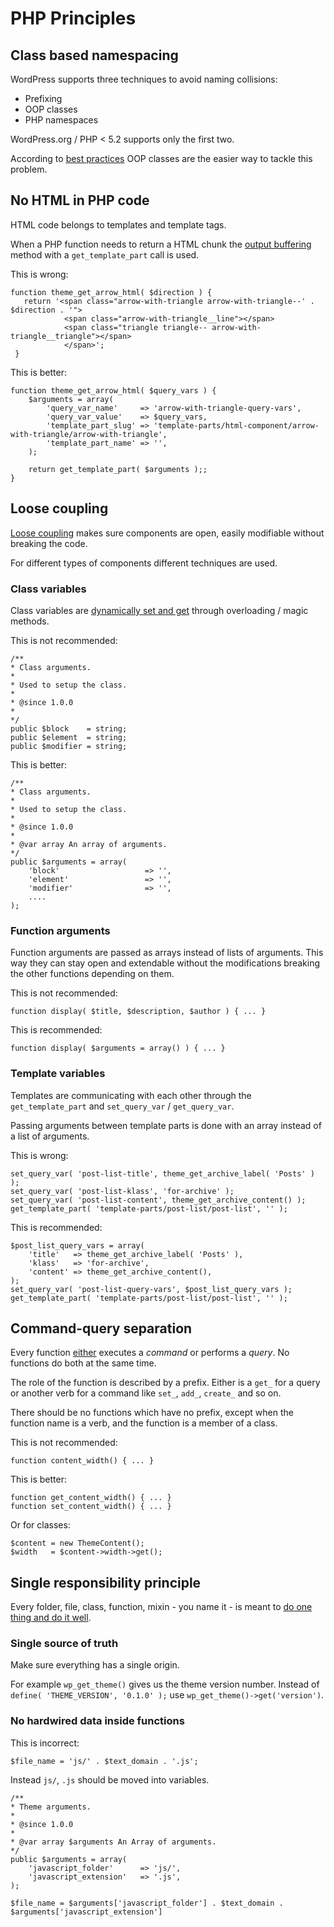 # PHP Principles

<!--ts-->
<!--te-->

## Class based namespacing

WordPress supports three techniques to avoid naming collisions:

* Prefixing
* OOP classes
* PHP namespaces

WordPress.org / PHP < 5.2 supports only the first two.

According to [best practices](https://developer.wordpress.org/plugins/the-basics/best-practices/#oop) OOP classes are the easier way to tackle this problem.

## No HTML in PHP code

HTML code belongs to templates and template tags.

When a PHP function needs to return a HTML chunk the [output buffering](https://secure.php.net/manual/en/function.ob-start.php) method with a `get_template_part` call is used. 

This is wrong:
```
function theme_get_arrow_html( $direction ) {
   return '<span class="arrow-with-triangle arrow-with-triangle--' . $direction . '">
 			<span class="arrow-with-triangle__line"></span>
 			<span class="triangle triangle-- arrow-with-triangle__triangle"></span>
 			</span>';
 }
```

This is better:
```
function theme_get_arrow_html( $query_vars ) {
	$arguments = array(
		'query_var_name'     => 'arrow-with-triangle-query-vars',
		'query_var_value'    => $query_vars,
		'template_part_slug' => 'template-parts/html-component/arrow-with-triangle/arrow-with-triangle',
		'template_part_name' => '',
	);

	return get_template_part( $arguments );;
}
```


## Loose coupling

[Loose coupling](https://alistapart.com/article/coding-with-clarity#section3) makes sure components are open, easily modifiable without breaking the code. 

For different types of components different techniques are used.

### Class variables

Class variables are [dynamically set and get](http://codular.com/introducing-php-classes) through overloading / magic methods.

This is not recommended:
```
/**
* Class arguments.
*
* Used to setup the class.
*
* @since 1.0.0
*
*/
public $block    = string;
public $element  = string;
public $modifier = string;
```

This is better:
```
/**
* Class arguments.
*
* Used to setup the class.
*
* @since 1.0.0
*
* @var array An array of arguments.
*/
public $arguments = array(
	'block'                   => '',
	'element'                 => '',
	'modifier'                => '',
	....
);
```

### Function arguments

Function arguments are passed as arrays instead of lists of arguments. This way they can stay open and extendable without the modifications breaking the other functions depending on them.

This is not recommended:
```
function display( $title, $description, $author ) { ... }
```

This is recommended:
```
function display( $arguments = array() ) { ... }
```

### Template variables

Templates are communicating with each other through the `get_template_part` and `set_query_var` / `get_query_var`.

Passing arguments between template parts is done with an array instead of a list of arguments.

This is wrong:
```
set_query_var( 'post-list-title', theme_get_archive_label( 'Posts' ) );
set_query_var( 'post-list-klass', 'for-archive' );
set_query_var( 'post-list-content', theme_get_archive_content() );
get_template_part( 'template-parts/post-list/post-list', '' );
```

This is recommended:
```
$post_list_query_vars = array(
	'title'   => theme_get_archive_label( 'Posts' ),
	'klass'   => 'for-archive',
	'content' => theme_get_archive_content(),
);
set_query_var( 'post-list-query-vars', $post_list_query_vars );
get_template_part( 'template-parts/post-list/post-list', '' );
```

## Command-query separation

Every function [either](https://alistapart.com/article/coding-with-clarity#section2) executes a *command* or performs a *query*. No functions do both at the same time.

The role of the function is described by a prefix. Either is a `get_` for a query or another verb for a command like `set_`, `add_`, `create_` and so on.

There should be no functions which have no prefix, except when the function name is a verb, and the function is a member of a class.

This is not recommended:
```
function content_width() { ... }
```

This is better:
```
function get_content_width() { ... }
function set_content_width() { ... }
```

Or for classes:
```
$content = new ThemeContent();
$width   = $content->width->get();
```

## Single responsibility principle

Every folder, file, class, function, mixin - you name it - is meant to [do one thing and do it well](https://alistapart.com/article/coding-with-clarity#section1).

### Single source of truth

Make sure everything has a single origin.

For example `wp_get_theme()` gives us the theme version number. Instead of `define( 'THEME_VERSION', '0.1.0' );` use `wp_get_theme()->get('version')`.

### No hardwired data inside functions

This is incorrect:
```
$file_name = 'js/' . $text_domain . '.js';
```

Instead `js/`, `.js` should be moved into variables.
```
/**
* Theme arguments.
*
* @since 1.0.0
*
* @var array $arguments An Array of arguments.
*/
public $arguments = array(
	'javascript_folder'      => 'js/',
	'javascript_extension'   => '.js',
);

$file_name = $arguments['javascript_folder'] . $text_domain . $arguments['javascript_extension']
```
